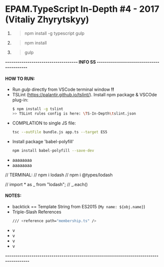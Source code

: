# EPAM.TypeScript In-Depth #4 - 2017 (Vitaliy Zhyrytskyy)

1. > npm install -g typescript gulp
2. > npm install
3. > gulp


**------------------------------------ INFO SS  ------------------------------------------**
#### HOW TO RUN:
  - Run _gulp_ directly from VSCode terminal window **!!**
  - TSLint (https://palantir.github.io/tslint/). Install npm package & VSCOde plug-in:
    ```sh
    $ npm install -g tslint
    >> TSLint rules config is here: \TS-In-Depth\tslint.json
    ```
  - COMPILATION to single JS file:
    ```sh
    tsc --outFile bundle.js app.ts --target ES5
    ```
  - Install package 'babel-polyfill'
    ```sh
    npm install babel-polyfill --save-dev
    ```
  - aaaaaaaa
  - aaaaaaaa

// TERMINAL:
//     npm i lodash
//     npm i @types/lodash

// import * as _ from "lodash";
// _.each()


#### NOTES:
- backtick == Template String from ES2015 (`My name: ${obj.name}`)
- Triple-Slash References
    ```sh
    /// <reference path="membership.ts" />
    ```
- v
- v
- v
- v

**----------------------------------------------------------------------------------------**
